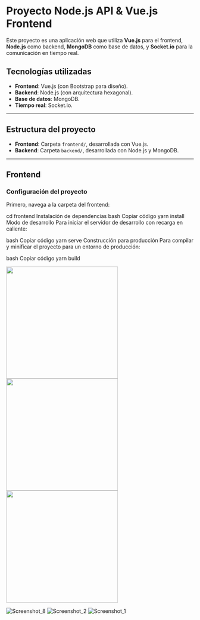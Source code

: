 # Proyecto Node.js API & Vue.js Frontend

Este proyecto es una aplicación web que utiliza **Vue.js** para el frontend, **Node.js** como backend, **MongoDB** como base de datos, y **Socket.io** para la comunicación en tiempo real.

## Tecnologías utilizadas
- **Frontend**: Vue.js (con Bootstrap para diseño).
- **Backend**: Node.js (con arquitectura hexagonal).
- **Base de datos**: MongoDB.
- **Tiempo real**: Socket.io.

---

## Estructura del proyecto

- **Frontend**: Carpeta `frontend/`, desarrollada con Vue.js.
- **Backend**: Carpeta `backend/`, desarrollada con Node.js y MongoDB.

---

## Frontend

### Configuración del proyecto
Primero, navega a la carpeta del frontend:


cd frontend
Instalación de dependencias
bash
Copiar código
yarn install
Modo de desarrollo
Para iniciar el servidor de desarrollo con recarga en caliente:

bash
Copiar código
yarn serve
Construcción para producción
Para compilar y minificar el proyecto para un entorno de producción:

bash
Copiar código
yarn build

<img src="[ruta/a/imagen2.png](https://github.com/user-attachments/assets/67723580-b203-40a8-89aa-ca73c36b1217)" width="300" />
<img src="[ruta/a/imagen2.png](https://github.com/user-attachments/assets/250eb1ed-7647-4e0e-b51b-df7d9f031525)" width="300" />
<img src="[ruta/a/imagen2.png](https://github.com/user-attachments/assets/7a6b5d77-107a-4e5b-b495-b987fda01aae)" width="300" />







![Screenshot_8](https://github.com/user-attachments/assets/67723580-b203-40a8-89aa-ca73c36b1217)
![Screenshot_2](https://github.com/user-attachments/assets/250eb1ed-7647-4e0e-b51b-df7d9f031525)
![Screenshot_1](https://github.com/user-attachments/assets/7a6b5d77-107a-4e5b-b495-b987fda01aae)
